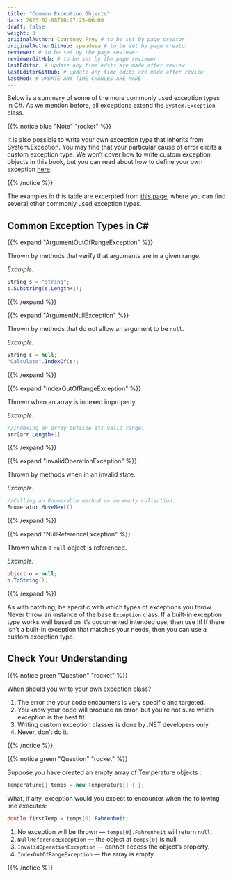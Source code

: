 ```yaml
---
title: "Common Exception Objects"
date: 2023-02-08T10:27:25-06:00
draft: false
weight: 3
originalAuthor: Courtney Frey # to be set by page creator
originalAuthorGitHub: speudusa # to be set by page creator
reviewer: # to be set by the page reviewer
reviewerGitHub: # to be set by the page reviewer
lastEditor: # update any time edits are made after review
lastEditorGitHub: # update any time edits are made after review
lastMod: # UPDATE ANY TIME CHANGES ARE MADE
---
```


Below is a summary of some of the more commonly used exception types in C#. As we mention before, all exceptions extend the `System.Exception` class.

{{% notice blue "Note" "rocket" %}} 

It is also possible to write your own exception type that inherits from System.Exception. You may find that your particular cause of error elicits a custom exception type. We won’t cover how to write custom exception objects in this book, but you can read about how to define your own exception [here](https://learn.microsoft.com/en-us/dotnet/csharp/fundamentals/exceptions/creating-and-throwing-exceptions#defining-exception-classes).

{{% /notice %}}

The examples in this table are excerpted from [this page](https://learn.microsoft.com/en-us/dotnet/api/system.exception?view=net-6.0#choosing-standard-exceptions), where you can find several other commonly used exception types.

## Common Exception Types in C#

{{% expand "ArgumentOutOfRangeException" %}}

Thrown by methods that verify that arguments are in a given range.

*Example:* 
   ```csharp   
   String s = "string";   
   s.Substring(s.Length+1);
   ```
{{% /expand %}}

{{% expand "ArgumentNullException" %}}

Thrown by methods that do not allow an argument to be `null`.

*Example:* 
   ```csharp
   String s = null;
   "Calculate".IndexOf(s);
   ```
{{% /expand %}}

{{% expand "IndexOutOfRangeException" %}}

Thrown when an array is indexed improperly.

*Example:*
   ```csharp
   //Indexing an array outside its valid range:
   arr[arr.Length+1]
   ```
{{% /expand %}}

{{% expand "InvalidOperationException" %}}

Thrown by methods when in an invalid state.

*Example:*
   ```csharp
   //Calling an Enumerable method on an empty collection: 
   Enumerator.MoveNext()
   ```
{{% /expand %}}

{{% expand "NullReferenceException" %}}

Thrown when a `null` object is referenced.

*Example:*
   ```csharp
   object o = null;
   o.ToString();
   ```   
{{% /expand %}}

As with catching, be specific with which types of exceptions you throw. Never throw an instance of the base `Exception` class. If a built-in exception type works well based on it’s documented intended use, then use it! If there isn’t a built-in exception that matches your needs, then you can use a custom exception type.

## Check Your Understanding

{{% notice green  "Question" "rocket" %}} 

When should you write your own exception class?

   1. The error the your code encounters is very specific and targeted.
   1. You know your code will produce an error, but you’re not sure which exception is the best fit.
   1. Writing custom exception classes is done by .NET developers only.
   1. Never, don’t do it. 

<!-- ans: The error the your code encounters is very specific and targeted. -->

{{% /notice %}}

{{% notice green  "Question" "rocket" %}} 

Suppose you have created an empty array of Temperature objects :

```csharp
Temperature[] temps = new Temperature[] { };
```
What, if any, exception would you expect to encounter when the following line executes:

```csharp
double firstTemp = temps[0].Fahrenheit;
```

1. No exception will be thrown — `temps[0].Fahrenheit` will return `null`.
1. `NullReferenceException` — the object at `temps[0]` is null.
1. `InvalidOperationException` — cannot access the object’s property.
1. `IndexOutOfRangeException` — the array is empty.

<!-- ans: ``IndexOutOfRangeException`` --- the array is empty. -->

{{% /notice %}}

